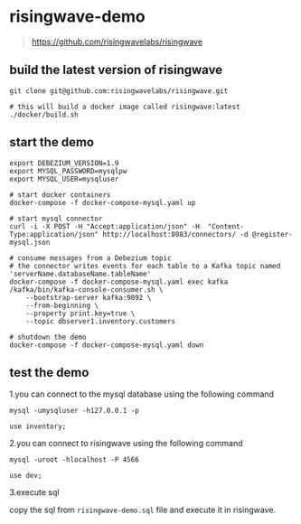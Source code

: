 # risingwave-demo

> https://github.com/risingwavelabs/risingwave

## build the latest version of risingwave

```shell
git clone git@github.com:risingwavelabs/risingwave.git

# this will build a docker image called risingwave:latest
./docker/build.sh

```

## start the demo

```shell
export DEBEZIUM_VERSION=1.9
export MYSQL_PASSWORD=mysqlpw
export MYSQL_USER=mysqluser

# start docker containers
docker-compose -f docker-compose-mysql.yaml up

# start mysql connector
curl -i -X POST -H "Accept:application/json" -H  "Content-Type:application/json" http://localhost:8083/connectors/ -d @register-mysql.json

# consume messages from a Debezium topic
# the connector writes events for each table to a Kafka topic named 'serverName.databaseName.tableName'
docker-compose -f docker-compose-mysql.yaml exec kafka /kafka/bin/kafka-console-consumer.sh \
    --bootstrap-server kafka:9092 \
    --from-beginning \
    --property print.key=true \
    --topic dbserver1.inventory.customers

# shutdown the demo
docker-compose -f docker-compose-mysql.yaml down

```

## test the demo

1.you can connect to the mysql database using the following command

```shell
mysql -umysqluser -h127.0.0.1 -p

use inventory;
```

2.you can connect to risingwave using the following command

```shell
mysql -uroot -hlocalhost -P 4566

use dev;
```

3.execute sql

copy the sql from `risingwave-demo.sql` file and execute it in risingwave.

